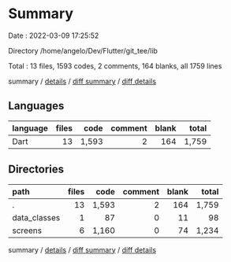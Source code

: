 # Summary

Date : 2022-03-09 17:25:52

Directory /home/angelo/Dev/Flutter/git_tee/lib

Total : 13 files,  1593 codes, 2 comments, 164 blanks, all 1759 lines

summary / [details](details.md) / [diff summary](diff.md) / [diff details](diff-details.md)

## Languages
| language | files | code | comment | blank | total |
| :--- | ---: | ---: | ---: | ---: | ---: |
| Dart | 13 | 1,593 | 2 | 164 | 1,759 |

## Directories
| path | files | code | comment | blank | total |
| :--- | ---: | ---: | ---: | ---: | ---: |
| . | 13 | 1,593 | 2 | 164 | 1,759 |
| data_classes | 1 | 87 | 0 | 11 | 98 |
| screens | 6 | 1,160 | 0 | 74 | 1,234 |

summary / [details](details.md) / [diff summary](diff.md) / [diff details](diff-details.md)